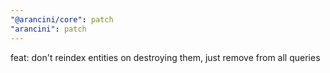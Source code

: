 ```yaml
---
"@arancini/core": patch
"arancini": patch
---
```


feat: don't reindex entities on destroying them, just remove from all queries
